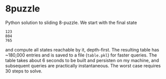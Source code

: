 # 8puzzle

Python solution to sliding 8-puzzle. We start with the final state

    123
    804
    765

and compute all states reachable by it, depth-first. The resulting table has ~180,000 entries and is saved to a file (`table.pkl`) for faster queries. The table takes about 6 seconds to be built and persisten on my machine, and subsequent queries are practically instantaneous. The worst case requires 30 steps to solve.

